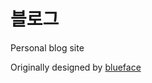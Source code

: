 블로그
=====================

Personal blog site

Originally designed by [blueface][blf]

[blf]: http://thien.io
